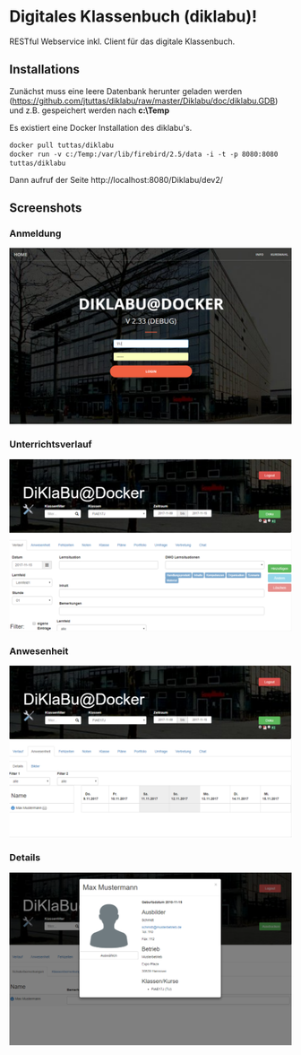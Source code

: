 # Digitales Klassenbuch (diklabu)!
RESTful Webservice inkl. Client für das digitale Klassenbuch.
## Installations
Zunächst muss eine leere Datenbank herunter geladen werden (https://github.com/jtuttas/diklabu/raw/master/Diklabu/doc/diklabu.GDB) und z.B. gespeichert werden nach **c:\Temp**

Es existiert eine Docker Installation des diklabu's.
```
docker pull tuttas/diklabu
docker run -v c:/Temp:/var/lib/firebird/2.5/data -i -t -p 8080:8080 tuttas/diklabu
```
Dann aufruf der Seite http://localhost:8080/Diklabu/dev2/

## Screenshots
### Anmeldung
![Screenshot](Diklabu/doc/screen1.PNG)
### Unterrichtsverlauf
![Screenshot](Diklabu/doc/screen2.PNG)
### Anwesenheit
![Screenshot](Diklabu/doc/screen3.PNG)
### Details
![Screenshot](Diklabu/doc/screen4.PNG)
